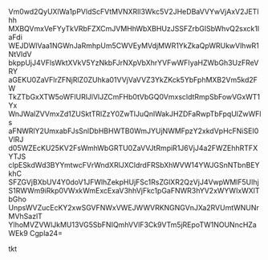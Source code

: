 Vm0wd2QyUXlWa1pPVldScFVtMVNXRll3Wkc5V2JHeDBaVVYwVjAxV2JETlhh
MXBQVmxVeFYyTkVRbFZXCmJVMHhWbXBHUzJSSFZrbGlSbWhvQ2sxck1IaFdi
WEJDWlVaa1NGWnJaRmhpUm5CWVEyMVdjMWR1YkZkaQpWRUkwVlhwR1NtVldV
bkppUjJ4VFlsWktXVkV5YzNkbFJrNXpVbXhrYVFwWFIyaHZWbGh3UzFReVRY
aGEKU0ZaVFlrZFNjRlZ0ZUhka01VVjVaVVZ3YkZKck5YbFphMXB2Vm5kd2FW
TkZTbGxXTW5oWFlURlJlVlJZCmFHb0tVbGQ0VmxscldtRmpSbFowVGxWT1Yx
WnJWalZVVmxZd1ZUSktTRlZzY0ZwTlJuQnlWakJHZDFaRwpTbFpqUlZwWFls
aFNWRlY2UmxabFJsSnlDbHBHWTB0WmJYUjNWMFpzY2xkdVpHcFNiSEI0VlRJ
d05WZEcKU25KV2FsWmhWbGRTU0ZaVVJtRmpiR1J6VjJ4a2FWZEhhRTFXYTJS
clpESkdWd3BYYmtwcFVrWndXRlJXCldrdFRSbXhWVW14YWJGSnNTbnBEYkhC
SFZGVjBXbUV4Y0doV1JFWlhZekpHUjFSc1RsZGlXR2QzVjJ4VwpWMlF5Ulhj
S1RWWm9iRkp0VWxkWmExcExaV3hhVjFkc1pGaFNWR3hYV2xWYWIxWXlTbGho
UnpsWVZucEcKY2xwSGVFNWxVWEJWWVRKNGNGVnJXa2RVUmtWNUNrMVhSazlT
YlhoMVZVWlJkMU13VG5SbFNIQmhVVlF3Ck9VTm5jREpoTW1NOUNncHZaWEk9
Cgpla24=

tkt